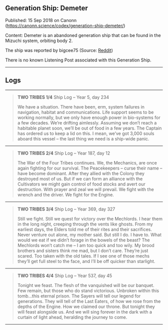 ## Generation Ship: Demeter

Published: 15 Sep 2018 on Canonn (https://canonn.science/codex/generation-ship-demeter/)

Content: Demeter is an abandoned generation ship that can be found in the Mizuchi system, orbiting body 2.

The ship was reported by bigcee75 (Source: [Reddit](https://www.reddit.com/r/EliteDangerous/comments/9b66y0/elite_dangerous_generation_ship_demeter/))

There is no known Listening Post associated with this Generation Ship.

* * *

## Logs

* * *

> 
> **TWO TRIBES 1/4**
> Ship Log – Year 5, day 234
> 
> We have a situation. There have been, erm, system failures in navigation, habitat and communications. Life support seems to be working normally, but we only have enough power in bio-systems for a few decades. 
> We’re drifting aimlessly. Assuming we don’t reach a habitable planet soon, we’ll be out of food in a few years. The Captain has ordered us to keep a lid on this. I mean, we’ve got 3,000 souls aboard this vessel – the last thing we need is a ship-wide panic.

* * *

> 
> **TWO TRIBES 2/4**
> Ship Log – Year 187, day 12
> 
> The War of the Four Tribes continues. We, the Mechanics, are once again fighting for our survival. The Peacekeepers – curse their name – have become dominant. After they allied with the Colony they destroyed most of us. But if we can form an alliance with the Cultivators we might gain control of food stocks and avert our destruction. 
> With prayer and zeal we will prevail. We fight with the wrench and the driver. We fight for the Engine.

* * *

> 
> **TWO TRIBES 3/4**
> Ship Log – Year 369, day 327
> 
> Still we fight. Still we quest for victory over the Mechlords. I hear them in the long night, creeping through the vents like ghosts. 
> From my earliest days, the Elders told me of their rites and their sacrifices. Never venture out alone, my mother said. But still I do. I have to. What would we eat if we didn’t forage in the bowels of the beast? 
> The Mechlords won’t catch me – I am too quick and too wily. My brood brothers and sisters think me mad, but I don’t care. They’re just scared. Too taken with the old tales. If I see one of those mechs they’ll get full steel to the face, and I’ll be off quicker than starlight.

* * *

> 
> **TWO TRIBES 4/4**
> Ship Log – Year 537, day 45
> 
> Tonight we feast. The flesh of the vanquished will be our banquet. Few remain, but those who do stand victorious. Unbroken within this tomb…this eternal prison. 
> The Sayers will tell our legend for generations. They will tell of the Last Eaters, of how we rose from the depths of the Engine. How we claimed our throne. But tonight they will feast alongside us. And we will sing forever in the dark with a curtain of light ahead, heralding the journey to come.

* * *